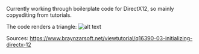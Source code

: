 Currently working through boilerplate code for DirectX12, so mainly copyediting from tutorials.

The code renders a triangle:
![alt text](https://github.com/celyk/bridgeDEMO/blob/master/DX12/triangle.jpg?raw=true)


Sources:
https://www.braynzarsoft.net/viewtutorial/q16390-03-initializing-directx-12
